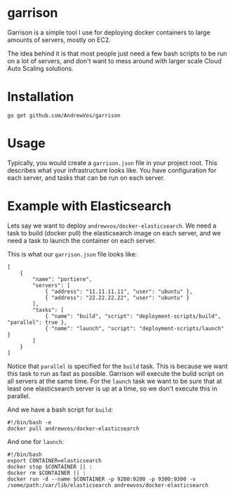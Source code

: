# garrison

Garrison is a simple tool I use for deploying docker containers to large amounts
of servers, mostly on EC2.

The idea behind it is that most people just need a few bash scripts to be run on
a lot of servers, and don't want to mess around with larger scale Cloud Auto Scaling solutions.

# Installation

	go get github.com/AndrewVos/garrison

# Usage

Typically, you would create a ```garrison.json``` file in your project root.
This describes what your infrastructure looks like.
You have configuration for each server, and tasks that can be run on each server.

# Example with Elasticsearch

Lets say we want to deploy ```andrewvos/docker-elasticsearch```. We need a task
to build (docker pull) the elasticsearch image on each server, and we need a task
to launch the container on each server.

This is what our ```garrison.json``` file looks like:

	[
		{
			"name": "portiere",
			"servers": [
				{ "address": "11.11.11.11", "user": "ubuntu" },
				{ "address": "22.22.22.22", "user": "ubuntu" }
			],
			"tasks": [
				{ "name": "build", "script": "deployment-scripts/build", "parallel": true },
				{ "name": "launch", "script": "deployment-scripts/launch" }
			]
		}
	]

Notice that ```parallel``` is specified for the ```build``` task. This is because we want this task to run
as fast as possible. Garrison will execute the build script on all servers at the same time.
For the ```launch``` task we want to be sure that at least one elasticsearch server is up at a time, so we
don't execute this in parallel.

And we have a bash script for ```build```:

	#!/bin/bash -e
	docker pull andrewvos/docker-elasticsearch

And one for ```launch```:

	#!/bin/bash
	export CONTAINER=elasticsearch
	docker stop $CONTAINER || :
	docker rm $CONTAINER || :
	docker run -d --name $CONTAINER -p 9200:9200 -p 9300:9300 -v /some/path:/var/lib/elasticsearch andrewvos/docker-elasticsearch
